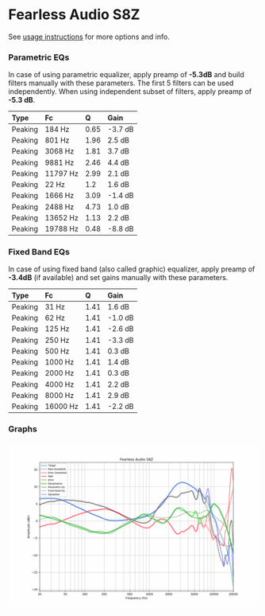 # Fearless Audio S8Z
See [usage instructions](https://github.com/jaakkopasanen/AutoEq#usage) for more options and info.

### Parametric EQs
In case of using parametric equalizer, apply preamp of **-5.3dB** and build filters manually
with these parameters. The first 5 filters can be used independently.
When using independent subset of filters, apply preamp of **-5.3 dB**.

| Type    | Fc       |    Q | Gain    |
|:--------|:---------|:-----|:--------|
| Peaking | 184 Hz   | 0.65 | -3.7 dB |
| Peaking | 801 Hz   | 1.96 | 2.5 dB  |
| Peaking | 3068 Hz  | 1.81 | 3.7 dB  |
| Peaking | 9881 Hz  | 2.46 | 4.4 dB  |
| Peaking | 11797 Hz | 2.99 | 2.1 dB  |
| Peaking | 22 Hz    | 1.2  | 1.6 dB  |
| Peaking | 1666 Hz  | 3.09 | -1.4 dB |
| Peaking | 2488 Hz  | 4.73 | 1.0 dB  |
| Peaking | 13652 Hz | 1.13 | 2.2 dB  |
| Peaking | 19788 Hz | 0.48 | -8.8 dB |

### Fixed Band EQs
In case of using fixed band (also called graphic) equalizer, apply preamp of **-3.4dB**
(if available) and set gains manually with these parameters.

| Type    | Fc       |    Q | Gain    |
|:--------|:---------|:-----|:--------|
| Peaking | 31 Hz    | 1.41 | 1.6 dB  |
| Peaking | 62 Hz    | 1.41 | -1.0 dB |
| Peaking | 125 Hz   | 1.41 | -2.6 dB |
| Peaking | 250 Hz   | 1.41 | -3.3 dB |
| Peaking | 500 Hz   | 1.41 | 0.3 dB  |
| Peaking | 1000 Hz  | 1.41 | 1.4 dB  |
| Peaking | 2000 Hz  | 1.41 | 0.3 dB  |
| Peaking | 4000 Hz  | 1.41 | 2.2 dB  |
| Peaking | 8000 Hz  | 1.41 | 2.9 dB  |
| Peaking | 16000 Hz | 1.41 | -2.2 dB |

### Graphs
![](./Fearless%20Audio%20S8Z.png)